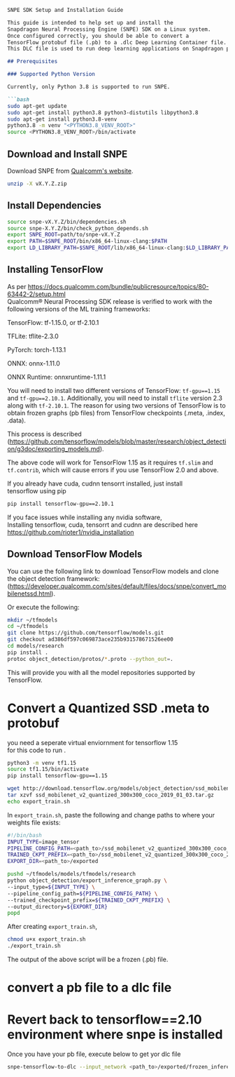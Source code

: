 


```markdown
SNPE SDK Setup and Installation Guide

This guide is intended to help set up and install the 
Snapdragon Neural Processing Engine (SNPE) SDK on a Linux system. 
Once configured correctly, you should be able to convert a 
TensorFlow protobuf file (.pb) to a .dlc Deep Learning Container file.  
This DLC file is used to run deep learning applications on Snapdragon processors.

## Prerequisites

### Supported Python Version

Currently, only Python 3.8 is supported to run SNPE.

```bash
sudo apt-get update
sudo apt-get install python3.8 python3-distutils libpython3.8
sudo apt-get install python3.8-venv
python3.8 -m venv "<PYTHON3.8_VENV_ROOT>"
source <PYTHON3.8_VENV_ROOT>/bin/activate
```

## Download and Install SNPE

Download SNPE from [Qualcomm's website](https://www.qualcomm.com/developer/software/neural-processing-sdk-for-ai).

```bash
unzip -X vX.Y.Z.zip
```

## Install Dependencies

```bash
source snpe-vX.Y.Z/bin/dependencies.sh
source snpe-X.Y.Z/bin/check_python_depends.sh
export SNPE_ROOT=path/to/snpe-vX.Y.Z
export PATH=$SNPE_ROOT/bin/x86_64-linux-clang:$PATH
export LD_LIBRARY_PATH=$SNPE_ROOT/lib/x86_64-linux-clang:$LD_LIBRARY_PATH

```

## Installing TensorFlow
As per https://docs.qualcomm.com/bundle/publicresource/topics/80-63442-2/setup.html  
Qualcomm® Neural Processing SDK release is verified to work with the following versions of the ML training frameworks:  

TensorFlow: tf-1.15.0, or tf-2.10.1  

TFLite: tflite-2.3.0  

PyTorch: torch-1.13.1  

ONNX: onnx-1.11.0  

ONNX Runtime: onnxruntime-1.11.1  

You will need to install two different versions of TensorFlow: `tf-gpu==1.15` and `tf-gpu==2.10.1`. 
Additionally, you will need to install `tflite` version 2.3 along 
with `tf-2.10.1`.
The reason for using two versions of TensorFlow is to obtain frozen
graphs (pb files) from TensorFlow checkpoints (.meta, .index, .data). 

This process is described 
(https://github.com/tensorflow/models/blob/master/research/object_detection/g3doc/exporting_models.md).

The above code will work for TensorFlow 1.15 as it requires `tf.slim` and `tf.contrib`, which will cause errors if you use TensorFlow 2.0 and above.

If you already have cuda, cudnn tensorrt  installed, just install  
tensorflow using pip    
```bash
pip install tensorflow-gpu==2.10.1
```
If you face issues while installing any nvidia software,  
Installing tensorflow, cuda, tensorrt and cudnn are described here
https://github.com/rioter1/nvidia_installation  


## Download TensorFlow Models

You can use the following link to download TensorFlow models and 
clone the object detection framework: 
(https://developer.qualcomm.com/sites/default/files/docs/snpe/convert_mobilenetssd.html).

Or execute the following:

```bash
mkdir ~/tfmodels
cd ~/tfmodels
git clone https://github.com/tensorflow/models.git
git checkout ad386df597c069873ace235b931578671526ee00
cd models/research
pip install .
protoc object_detection/protos/*.proto --python_out=.
```

This will provide you with all the model repositories supported by TensorFlow.

# Convert a Quantized SSD .meta to protobuf
you need a seperate virtual enviornment for tensorflow 1.15  
for this code to run .  
```bash
python3 -m venv tf1.15
source tf1.15/bin/activate
pip install tensorflow-gpu==1.15 
```

```bash
wget http://download.tensorflow.org/models/object_detection/ssd_mobilenet_v2_quantized_300x300_coco_2019_01_03.tar.gz
tar xzvf ssd_mobilenet_v2_quantized_300x300_coco_2019_01_03.tar.gz
echo export_train.sh
```

In `export_train.sh`, paste the following and change paths to where your weights file exists:

```bash
#!/bin/bash
INPUT_TYPE=image_tensor
PIPELINE_CONFIG_PATH=<path_to>/ssd_mobilenet_v2_quantized_300x300_coco_2019_01_03/pipeline.config
TRAINED_CKPT_PREFIX=<path_to>/ssd_mobilenet_v2_quantized_300x300_coco_2019_01_03/model.ckpt
EXPORT_DIR=<path_to>/exported

pushd ~/tfmodels/models/tfmodels/research
python object_detection/export_inference_graph.py \
--input_type=${INPUT_TYPE} \
--pipeline_config_path=${PIPELINE_CONFIG_PATH} \
--trained_checkpoint_prefix=${TRAINED_CKPT_PREFIX} \
--output_directory=${EXPORT_DIR}
popd
```

After creating `export_train.sh`, 

```bash
chmod u+x export_train.sh
./export_train.sh
```
The output of the above script will be a frozen (.pb) file.

# convert a pb file to a dlc file
# Revert back to tensorflow==2.10 environment where snpe is installed
Once you have your pb file, execute below to get yor dlc file
```bash 
snpe-tensorflow-to-dlc --input_network <path_to>/exported/frozen_inference_graph.pb --input_dim Preprocessor/sub 1,300,300,3 --out_node detection_classes --out_node detection_boxes --out_node detection_scores ---output_path mobilenet_ssd.dlc --allow_unconsumed_nodes   
```
